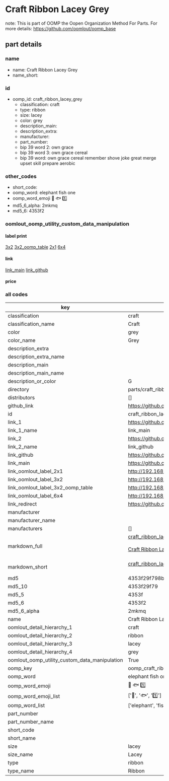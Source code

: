 # Craft Ribbon Lacey Grey  

note: This is part of OOMP the Oopen Organization Method For Parts. For more details: https://github.com/oomlout/oomp_base

##  part details
  







### name
* name: Craft Ribbon Lacey Grey
* name_short: 
### id
* oomp_id: craft_ribbon_lacey_grey
  * classification: craft
  * type: ribbon
  * size: lacey
  * color: grey
  * description_main: 
  * description_extra: 
  * manufacturer: 
  * part_number: 
  * bip 39 word 2: own grace
  * bip 39 word 3: own grace cereal
  * bip 39 word: own grace cereal remember shove joke great merge upset skill prepare aerobic

### other_codes
* short_code: 
* oomp_word: elephant fish one
* oomp_word_emoji :elephant: :fish: :one:
* md5_6_alpha: 2mkmq
* md5_6: 4353f2






### oomlout_oomp_utility_custom_data_manipulation
#### label print
[3x2](http://192.168.1.245:1112/?label=oomp%202mkmq)
[3x2_oomp_table](http://192.168.1.108:1112/?label=oomp%202mkmq)
[2x1](http://192.168.1.242:1112/?label=oomp%202mkmq)
[6x4](http://192.168.1.55:1112/?label=oomp%202mkmq)    

#### link

[link_main](https://github.com/oomlout/oomlout_oomp_version_1_messy/tree/main/parts/craft_ribbon_lacey_grey) [link_github](https://github.com/oomlout/oomlout_oomp_version_1_messy/tree/main/parts/craft_ribbon_lacey_grey)                             

#### price







### all codes 
| key | value |  
| --- | --- |  
| classification | craft |  
| classification_name | Craft |  
| color | grey |  
| color_name | Grey |  
| description_extra |  |  
| description_extra_name |  |  
| description_main |  |  
| description_main_name |  |  
| description_or_color | G  |  
| directory | parts/craft_ribbon_lacey_grey |  
| distributors | [] |  
| github_link | https://github.com/oomlout/oomlout_oomp_part_src/tree/main/parts/craft_ribbon_lacey_grey |  
| id | craft_ribbon_lacey_grey |  
| link_1 | https://github.com/oomlout/oomlout_oomp_version_1_messy/tree/main/parts/craft_ribbon_lacey_grey |  
| link_1_name | link_main |  
| link_2 | https://github.com/oomlout/oomlout_oomp_version_1_messy/tree/main/parts/craft_ribbon_lacey_grey |  
| link_2_name | link_github |  
| link_github | https://github.com/oomlout/oomlout_oomp_version_1_messy/tree/main/parts/craft_ribbon_lacey_grey |  
| link_main | https://github.com/oomlout/oomlout_oomp_version_1_messy/tree/main/parts/craft_ribbon_lacey_grey |  
| link_oomlout_label_2x1 | http://192.168.1.242:1112/?label=oomp%202mkmq |  
| link_oomlout_label_3x2 | http://192.168.1.245:1112/?label=oomp%202mkmq |  
| link_oomlout_label_3x2_oomp_table | http://192.168.1.108:1112/?label=oomp%202mkmq |  
| link_oomlout_label_6x4 | http://192.168.1.55:1112/?label=oomp%202mkmq |  
| link_redirect | https://github.com/oomlout/oomlout_oomp_version_1_messy/tree/main/parts/craft_ribbon_lacey_grey |  
| manufacturer |  |  
| manufacturer_name |  |  
| manufacturers | [] |  
| markdown_full | [craft_ribbon_lacey_grey](none)<br>[](none)<br>[Craft Ribbon Lacey Grey](none)<br><br> |  
| markdown_short | [craft_ribbon_lacey_grey](none)<br><br> |  
| md5 | 4353f29f798b6cc5e1638b5a4b195cf0 |  
| md5_10 | 4353f29f79 |  
| md5_5 | 4353f |  
| md5_6 | 4353f2 |  
| md5_6_alpha | 2mkmq |  
| name | Craft Ribbon Lacey Grey |  
| oomlout_detail_hierarchy_1 | craft |  
| oomlout_detail_hierarchy_2 | ribbon |  
| oomlout_detail_hierarchy_3 | lacey |  
| oomlout_detail_hierarchy_4 | grey |  
| oomlout_oomp_utility_custom_data_manipulation | True |  
| oomp_key | oomp_craft_ribbon_lacey_grey |  
| oomp_word | elephant fish one |  
| oomp_word_emoji | :elephant: :fish: :one: |  
| oomp_word_emoji_list | [':elephant:', ':fish:', ':one:'] |  
| oomp_word_list | ['elephant', 'fish', 'one'] |  
| part_number |  |  
| part_number_name |  |  
| short_code |  |  
| short_name |  |  
| size | lacey |  
| size_name | Lacey |  
| type | ribbon |  
| type_name | Ribbon |  
